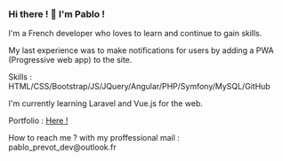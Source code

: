 ### Hi there ! 👋 I'm Pablo !

<p>I'm a French developer who loves to learn and continue to gain skills.</p>

<p>My last experience was to make notifications for users by adding a PWA (Progressive web app) to the site.</p>

<p>Skills : HTML/CSS/Bootstrap/JS/JQuery/Angular/PHP/Symfony/MySQL/GitHub</p>

<p>I'm currently learning Laravel and Vue.js for the web.</p>

<p>Portfolio : <a href="https://pabloprevot.github.io./">Here !</a></p>

<p>How to reach me ? with my proffessional mail : pablo_prevot_dev@outlook.fr</p>
